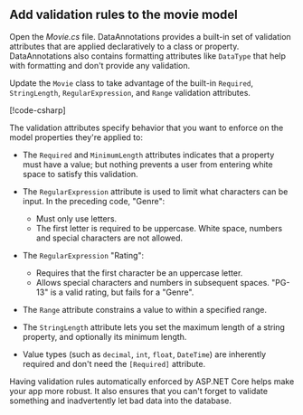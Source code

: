 ## Add validation rules to the movie model

Open the *Movie.cs* file. DataAnnotations provides a built-in set of validation attributes that are applied declaratively to a class or property. DataAnnotations also contains formatting attributes like `DataType` that help with formatting and don't provide any validation.

Update the `Movie` class to take advantage of the built-in `Required`, `StringLength`, `RegularExpression`, and `Range` validation attributes.

[!code-csharp[](~/tutorials/first-mvc-app/start-mvc//sample/MvcMovie22/Models/MovieDateRatingDA.cs?name=snippet1)]

The validation attributes specify behavior that you want to enforce on the model properties they're applied to:

* The `Required` and `MinimumLength` attributes indicates that a property must have a value; but nothing prevents a user from entering white space to satisfy this validation.
* The `RegularExpression` attribute is used to limit what characters can be input. In the preceding code, "Genre":

  * Must only use letters.
  * The first letter is required to be uppercase. White space, numbers and special
   characters are not allowed.

* The `RegularExpression` "Rating":

  * Requires that the first character be an uppercase letter.
  * Allows special characters and numbers in  subsequent spaces. "PG-13" is a valid rating, but fails for a "Genre".

* The `Range` attribute constrains a value to within a specified range.
* The `StringLength` attribute lets you set the maximum length of a string property, and optionally its minimum length.
* Value types (such as `decimal`, `int`, `float`, `DateTime`) are inherently required and don't need the `[Required]` attribute.

Having validation rules automatically enforced by ASP.NET Core helps make your app more robust. It also ensures that you can't forget to validate something and inadvertently let bad data into the database.